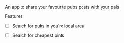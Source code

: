 An app to share your favourite pubs posts with your pals 

Features:
- [ ] Search for pubs in you're local area 
- [ ] Search for cheapest pints

